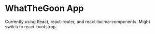 # WhatTheGoon App

Currently using React, react-router, and react-bulma-components. Might switch to react-bootstrap.
